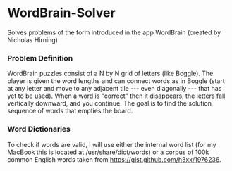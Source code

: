 # WordBrain-Solver

Solves problems of the form introduced in the app WordBrain (created by Nicholas Hirning)

### Problem Definition ###
WordBrain puzzles consist of a N by N grid of letters (like Boggle). The player is given the word lengths and can connect words as in Boggle (start at any letter and move to any adjacent tile --- even diagonally --- that has yet to be used). When a word is "correct" then it disappears, the letters fall vertically downward, and you continue. The goal is to find the solution sequence of words that empties the board. 

### Word Dictionaries ###
To check if words are valid, I will use either the internal word list (for my MacBook this is located at /usr/share/dict/words) or a corpus of 100k common English words taken from https://gist.github.com/h3xx/1976236.
